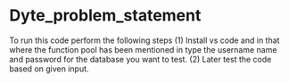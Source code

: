 # Dyte_problem_statement
To run this code perform the following steps
(1) Install vs code and in that where the function pool has been mentioned in type the username name and password for the database you want to test.
(2) Later test the code based on given input.
